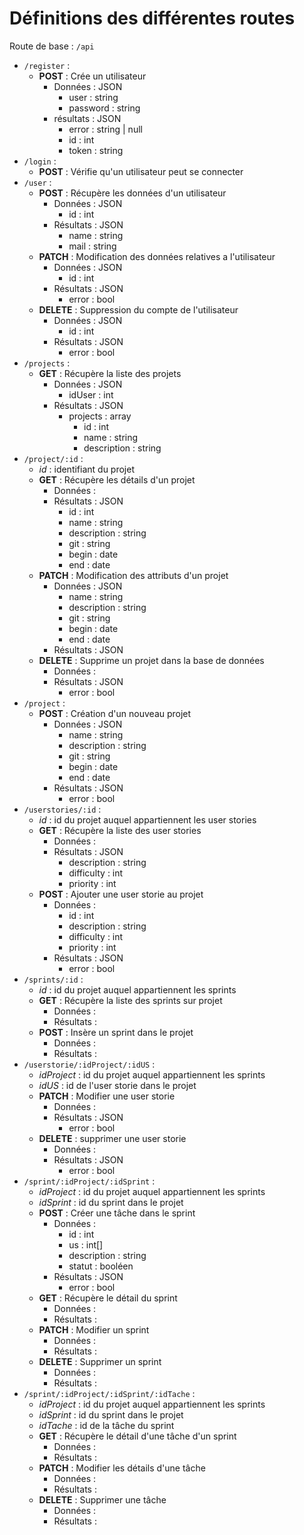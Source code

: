 # Définitions des différentes routes

Route de base : `/api`
* `/register` :
	* **POST** : Crée un utilisateur
		* Données : JSON
			* user : string
			* password : string
		* résultats : JSON
			* error : string | null
			* id : int
			* token : string
* `/login` :
	* **POST** : Vérifie qu'un utilisateur peut se connecter
* `/user` :
	* **POST** : Récupère les données d'un utilisateur
		* Données : JSON
			* id : int
		* Résultats : JSON
			* name : string
			* mail : string
	* **PATCH** : Modification des données relatives a l'utilisateur
		* Données : JSON
			* id : int
		* Résultats : JSON
			* error : bool
	* **DELETE** : Suppression du compte de l'utilisateur
		* Données : JSON
			* id : int
		* Résultats : JSON
			* error : bool
* `/projects` :
	* **GET** : Récupère la liste des projets
		* Données : JSON
			* idUser : int
		* Résultats : JSON
			* projects : array
				* id : int
				* name : string
				* description : string
* `/project/:id` :
	* *id* : identifiant du projet
	* **GET** : Récupère les détails d'un projet
		* Données :
		* Résultats : JSON
			* id : int
			* name : string
			* description : string
			* git : string
			* begin : date
			* end : date
	* **PATCH** : Modification des attributs d'un projet
		* Données : JSON
			* name : string
			* description : string
			* git : string
			* begin : date
			* end : date
		* Résultats : JSON
	* **DELETE** : Supprime un projet dans la base de données
		* Données :
		* Résultats : JSON
			* error : bool
* `/project` :
	* **POST** : Création d'un nouveau projet
		* Données : JSON
			* name : string
			* description : string
			* git : string
			* begin : date
			* end : date
		* Résultats : JSON
			* error : bool
* `/userstories/:id` :
	* *id* : id du projet auquel appartiennent les user stories
	* **GET** : Récupère la liste des user stories
		* Données :
		* Résultats : JSON
			* description : string
			* difficulty : int
			* priority : int
	* **POST** : Ajouter une user storie au projet
		* Données :
			* id : int
			* description : string
			* difficulty : int
			* priority : int
		* Résultats : JSON
			* error : bool
* `/sprints/:id` :
	* *id* : id du projet auquel appartiennent les sprints
	* **GET** : Récupère la liste des sprints sur projet
		* Données :
		* Résultats :
	* **POST** : Insère un sprint dans le projet
		* Données :
		* Résultats :
* `/userstorie/:idProject/:idUS` :
	* *idProject* : id du projet auquel appartiennent les sprints
	* *idUS* : id de l'user storie dans le projet
	* **PATCH** : Modifier une user storie
		* Données :
		* Résultats : JSON
			* error : bool
	* **DELETE** : supprimer une user storie
		* Données :
		* Résultats : JSON
			* error : bool
* `/sprint/:idProject/:idSprint` :
	* *idProject* : id du projet auquel appartiennent les sprints
	* *idSprint* : id du sprint dans le projet
	* **POST** : Créer une tâche dans le sprint
		* Données :
			* id : int
			* us : int[]
			* description : string
			* statut : booléen
		* Résultats : JSON
			* error : bool
	* **GET** : Récupère le détail du sprint
		* Données :
		* Résultats :
	* **PATCH** : Modifier un sprint
		* Données :
		* Résultats :
	* **DELETE** : Supprimer un sprint
		* Données :
		* Résultats :
* `/sprint/:idProject/:idSprint/:idTache` :
	* *idProject* : id du projet auquel appartiennent les sprints
	* *idSprint* : id du sprint dans le projet
	* *idTache* : id de la tâche du sprint
	* **GET** : Récupère le détail d'une tâche d'un sprint
		* Données :
		* Résultats :
	* **PATCH** : Modifier les détails d'une tâche
		* Données :
		* Résultats :
	* **DELETE** : Supprimer une tâche
		* Données :
		* Résultats :
